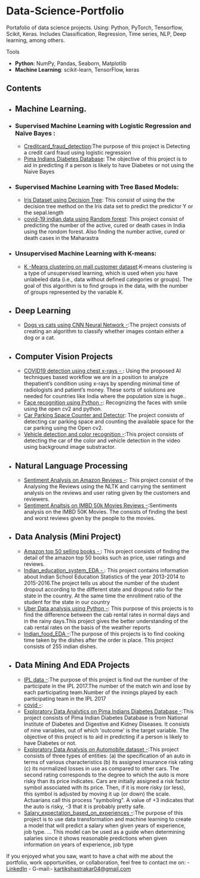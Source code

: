 # Data-Science-Portfolio
Portafolio of data science projects. Using: Python, PyTorch,  Tensorflow, Scikit, Keras. Includes Classification, Regression, Time series, NLP, Deep learning, among others.
 
 Tools
  - **Python**: NumPy, Pandas, Seaborn, Matplotlib
  - **Machine Learning**: scikit-learn, TensorFlow, keras
  
## Contents
 
 - ## Machine Learning.
 - ### Supervised Machine Learning with Logistic Regression and Naïve Bayes : 
      - [Creditcard_fraud_detection](https://github.com/kartikshastrakar/kartik/blob/main/Creditcard_fraud_detection.ipynb):The purpose of this project is Detecting a credit card fraud using logistic regression
      - [Pima Indians Diabetes Database](https://github.com/kartikshastrakar/kartik/blob/main/Pima_Indians_Diabetes_Database.ipynb): The objective of this project is to aid in predicting if a person is likely to have Diabetes or not using the Naive Bayes
 - ### Supervised Machine Learning with Tree Based Models:
      - [Iris Dataset using Decision Tree](https://github.com/kartikshastrakar/kartik/blob/main/Decision_Tree.ipynb): This consist of using the the decision tree method on the Iris data set to predict the predictor Y or the sepal.length
      - [covid-19 indian data using Random forest](https://github.com/kartikshastrakar/kartikshastrakar/blob/main/random_forest.ipynb): This project consist of predicting the number of the active, cured or death cases in India using the rondom forest. Also finding the number active, cured or death cases in the Maharastra
 - ### Unsupervised Machine Learning with K-means:
      - [K -Means clustering on mall customer dataset](https://github.com/kartikshastrakar/kartik/blob/main/K_Means_clustering_on_mall_customer_dataset_2.ipynb):K-means clustering is a type of unsupervised learning, which is used when you have unlabeled data (i.e., data without defined categories or groups). The goal of this algorithm is to find groups in the data, with the number of groups represented by the variable K.
 
- ## Deep Learning
    - [Dogs vs cats using CNN Neural Network -](https://github.com/kartikshastrakar/kartik/blob/main/Dogs_and_cats.ipynb):The project consists of creating an algorithm to classify whether images contain either a dog or a cat.
- ## Computer Vision Projects
    - [COVID19 detection using chest x-rays - ](https://github.com/kartikshastrakar/Data-Science-Portfolio/blob/main/Notebooks/Covid.ipynb):  Using the proposed AI techniques based workflow we are in a position to analyze thepatient’s condition using x-rays by spending minimal time of radiologists and patient’s money. These sorts of solutions are needed for countries like India where the population size is huge..
    - [Face recognition using Python -](https://github.com/kartikshastrakar/kartik/blob/main/Face_Recognition.ipynb): Recognizing the faces with smile using the open cv2 and python. 
    - [Car Parking Space Counter and Detector](https://github.com/kartikshastrakar/kartik/tree/main/car): The project consists of detecting car parking space and counting the available space for the car parking using the Open cv2.
    - [Vehicle detection and color recognition -](https://github.com/kartikshastrakar/Vehicle-detection-and-color):This project consists of detecting the car of the color and vehicle detection in the video using background image substractor.


- ## Natural Language Processing
   - [Sentiment Analysis on Amazon Reviews -](https://github.com/kartikshastrakar/kartik/blob/main/sentiment_analysis_on_amazon_reviews.ipynb): This project consist of the Analysing the Reviews using the NLTK and carrying the sentiment analysis on the reviews and user rating given by the customers and reviewers. 
   - [Sentiment Analtsis on IMBD 50k Movies Reviews -](https://github.com/kartikshastrakar/kartik/blob/main/imdb_sentiment_analysis.ipynb):Sentiments analysis on the IMBD 50K Movies. The consists of finding the best and worst reviews given by the people to the movies.

- ## Data Analysis (Mini Project)
   -  [Amazon top 50 selling books - ](https://github.com/kartikshastrakar/kartik/blob/main/amazon-top-50-bestselling-books-2009-2019.ipynb): This project consists of finding the detail of the amazon top 50 books such as price, user ratings and reviews.
   -  [Indian_education_system_EDA - ](https://github.com/kartikshastrakar/kartik/blob/main/Indian_Education_System.ipynb): This project contains information about Indian School Education Statistics of the year 2013-2014 to 2015-2016.The project tells us about the number of the student dropout according to the different state and dropout ratio for the state in the country. At the same time the  enrollment ratio of the student for the state in our country 
   -  [Uber Data analysis using Python -](https://github.com/kartikshastrakar/kartik/blob/main/Code%20file/Uber%20data%20analysisi.ipynb): This purpose of this projects is to find the difference between the cab rental rates in normal days and in the rainy days.This project gives the better understanding of the cab rental rates on the basis of the weather reports 
   -  [Indian_food_EDA -](https://github.com/kartikshastrakar/kartik/blob/main/indian-food-101%20(2).ipynb):The purpose of this projects is to find cooking time taken by the dishes after the order is place. This project consists of 255 indian dishes.

- ## Data Mining And EDA Projects
   -  [IPL data -](https://github.com/kartikshastrakar/kartik/blob/main/Code%20file/ipl2017.ipynb):The purpose of this project is find out the number of the participate in the IPL 2017.The number of the match win and lose by each participating team.Number of the innings played by each participating team in the IPL 2017
   -  [covid -]():
   -  [Exploratory Data Analytics on Pima Indians Diabetes Database -](https://github.com/kartikshastrakar/kartik/blob/main/Exploratory_Data_Analysis_pima_diabetes.ipynb):This project consists of  Pima Indian Diabetes Database is from National Institute of Diabetes and Digestive and Kidney Diseases. It consists of nine variables, out of which 'outcome' is the target variable. The objective of this project is to aid in predicting if a person is likely to have Diabetes or not.
   -  [Exploratory Data Analysis on Automobile dataset -](https://github.com/kartikshastrakar/kartik/blob/main/Exploratory_Data_Analysis_on_Automobile_dataset_(2).ipynb):This project consists of three types of entities: (a) the specification of an auto in terms of various characteristics (b) its assigned insurance risk rating (c) its normalized losses in use as compared to other cars. The second rating corresponds to the degree to which the auto is more risky than its price indicates. Cars are initially assigned a risk factor symbol associated with its price. Then, if it is more risky (or less), this symbol is adjusted by moving it up (or down) the scale. Actuarians call this process "symboling". A value of +3 indicates that the auto is risky, -3 that it is probably pretty safe.
   -  [Salary_expectation_based_on_experiences -](https://github.com/kartikshastrakar/kartik/blob/main/Salary_expectation_based_on_experiences.ipynb):The purpose of this project is to use data transformation and machine learning to create a model that will predict a salary when given years of experience, job type. ... This model can be used as a guide when determining salaries since it shows reasonable predictions when given information on years of experience, job type

   
If you enjoyed what you saw, want to have a chat with me about the portfolio, work opportunities, or collaboration, feel free to contact me on:
    - [LinkedIn](https://www.linkedin.com/in/kartik-shastrakar-054783166)
    - G-mail:- kartikshastrakar04@gmail.com
   
